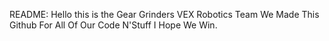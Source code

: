 README:
Hello this is the Gear Grinders VEX Robotics Team We Made This Github For All Of Our Code N'Stuff I Hope We Win.
